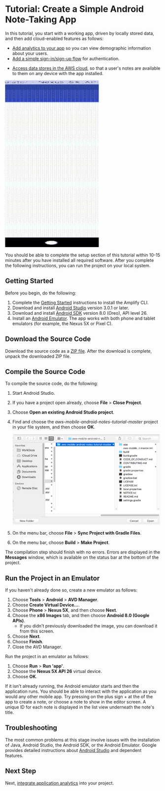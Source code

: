 # Tutorial: Create a Simple Android Note-Taking App

In this tutorial, you start with a working app, driven by locally stored data, and then add cloud-enabled features as follows:

* [Add analytics to your app](./analytics.md) so you can view demographic information about your users.
* [Add a simple sign-in/sign-up flow](./auth.md) for authentication.
- [Access data stores in the AWS cloud](./data.md), so that a user's notes are available to them on any device with the app installed.

![](./tutorial-notes-app-anim.gif)

You should be able to complete the setup section of this tutorial within 10-15 minutes after you have installed all required software. After you complete the following instructions, you can run the project on your local system.

## Getting Started

Before you begin, do the following:

1. Complete the [Getting Started](https://aws-amplify.github.io/media/get_started) instructions to install the Amplify CLI.
2. Download and install [Android Studio](https://developer.android.com/studio/index.html) version 3.0.1 or later.
3. Download and install [Android SDK](https://developer.android.com/studio/intro/update.html#sdk-manager) version 8.0 (Oreo), API level 26.
4. Install an [Android Emulator](https://developer.android.com/studio/run/managing-avds.html). The app works with both phone and tablet emulators (for example, the Nexus 5X or Pixel C).

## Download the Source Code

Download the source code as a [ZIP file](https://github.com/aws-samples/aws-mobile-android-notes-tutorial/archive/master.zip).  After the download is complete, unpack the downloaded ZIP file.

## Compile the Source Code

To compile the source code, do the following:

1. Start Android Studio.
2. If you have a project open already, choose **File** > **Close Project**.
3. Choose **Open an existing Android Studio project**.
4. Find and choose the _aws-mobile-android-notes-tutorial-master_ project in your file system, and then choose **OK**.

   ![Find MyNotes folder in the Android Studio project explorer](./open-project.png)

5. On the menu bar, choose **File** > **Sync Project with Gradle Files**.
6. On the menu bar, choose **Build** > **Make Project**.

The compilation step should finish with no errors. Errors are displayed in the **Messages** window, which is available on the status bar at the bottom of the project.

## Run the Project in an Emulator

If you haven't already done so, create a new emulator as follows:

1. Choose **Tools** > **Android** > **AVD Manager**.
2. Choose **Create Virtual Device...**.
3. Choose **Phone**  > **Nexus 5X**, and then choose **Next**.
4. Choose the **x86 Images** tab, and then choose **Android 8.0 (Google APIs)**.
    * If you didn't previously downloaded the image, you can download it from this screen.
5. Choose **Next**.
6. Choose **Finish**.
7. Close the AVD Manager.

Run the project in an emulator as follows:

1. Choose **Run** > **Run 'app'**.
2. Choose the **Nexus 5X API 26** virtual device.
3. Choose **OK**.

If it isn't already running, the Android emulator starts and then the application runs. You should be able to interact with the application as you would any other mobile app. Try pressing on the plus sign + at the of the app to create a note, or choose a note to show in the editor screen. A unique ID for each note is displayed in the list view underneath the note's title.

## Troubleshooting

The most common problems at this stage involve issues with the installation of Java, Android Studio, the Android SDK, or the Android Emulator. Google provides detailed instructions about [Android Studio](https://developer.android.com/studio/index.html>) and dependent features.

## Next Step

Next, [integrate application analytics](./analytics.md) into your project.
